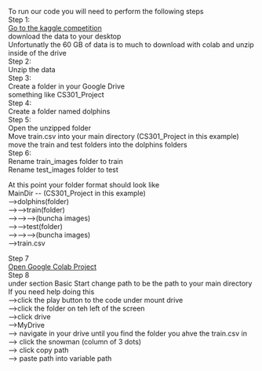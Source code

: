 To run our code you will need to perform the following steps  
Step 1:   
  [Go to the kaggle competition](https://www.kaggle.com/competitions/happy-whale-and-dolphin/data)  
  download the data to your desktop  
  Unfortunatly the 60 GB of data is to much to download with colab and unzip inside of the drive  
Step 2:   
  Unzip the data   
Step 3:   
  Create a folder in your Google Drive     
  something like CS301_Project    
Step 4:    
  Create a folder named dolphins    
Step 5:   
  Open the unzipped folder  
  Move train.csv into your main directory (CS301_Project in this example)  
  move the train and test folders into the dolphins folders  
Step 6:  
  Rename train_images folder to train  
  Rename test_images folder to test  
  
  At this point your folder format should look like   
  MainDir -- (CS301_Project in this example)  
  -->dolphins(folder)  
  -->-->train(folder)  
  -->-->-->(buncha images)  
  -->-->test(folder)  
  -->-->-->(buncha images)  
  -->train.csv  
    
Step 7  
    [Open Google Colab Project](https://colab.research.google.com/drive/1l85AEJSuupMJhqmNdX5zIeQ8aFhcad5e?authuser=2#scrollTo=wi815Pl96Tzz)  
Step 8  
  under section Basic Start change path to be the path to your main directory  
  If you need help doing this   
  -->click the play button to the code under mount drive  
  -->click the folder on teh left of the screen  
  -->click drive  
  -->MyDrive  
  --> navigate in your drive until you find the folder you ahve the train.csv in  
  --> click the snowman (column of 3 dots)  
  --> click copy path  
  --> paste path into variable path  
